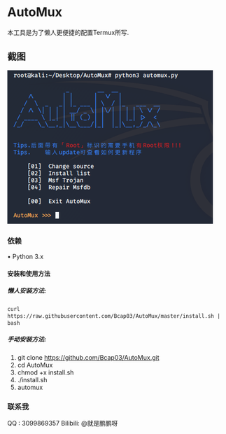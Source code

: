 # AutoMux
本工具是为了懒人更便捷的配置Termux所写.

## 截图
<img src="Module/AutoMux.png">

### 依赖
• Python 3.x

#### 安装和使用方法
##### 懒人安装方法:
```
curl https://raw.githubusercontent.com/Bcap03/AutoMux/master/install.sh | bash
```
##### 手动安装方法:
1. git clone https://github.com/Bcap03/AutoMux.git
2. cd AutoMux
3. chmod +x install.sh
4. ./install.sh
5. automux


### 联系我
QQ      : 3099869357
Bilibili: @就是鹏鹏呀
